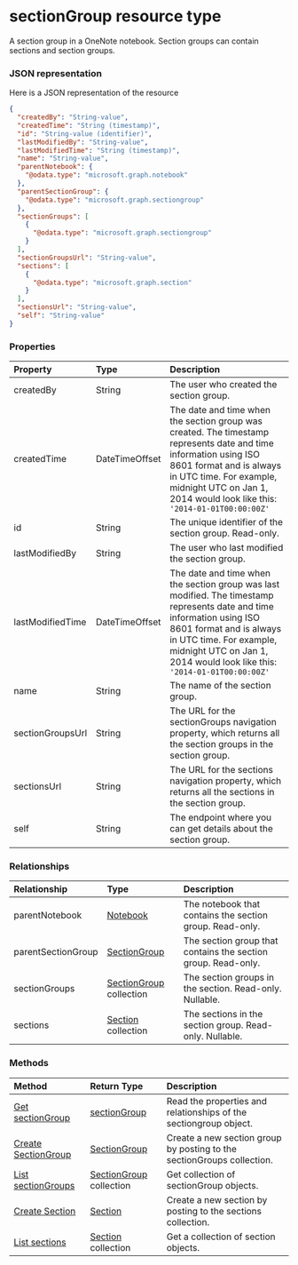 # sectionGroup resource type

A section group in a OneNote notebook. Section groups can contain sections and section groups.

### JSON representation

Here is a JSON representation of the resource

<!-- {
  "blockType": "resource",
  "optionalProperties": [
    "parentNotebook",
    "parentSectionGroup",
    "sectionGroups",
    "sections"
  ],
  "@odata.type": "microsoft.graph.sectiongroup"
}-->

```json
{
  "createdBy": "String-value",
  "createdTime": "String (timestamp)",
  "id": "String-value (identifier)",
  "lastModifiedBy": "String-value",
  "lastModifiedTime": "String (timestamp)",
  "name": "String-value",
  "parentNotebook": {
    "@odata.type": "microsoft.graph.notebook"
  },
  "parentSectionGroup": {
    "@odata.type": "microsoft.graph.sectiongroup"
  },
  "sectionGroups": [
    {
      "@odata.type": "microsoft.graph.sectiongroup"
    }
  ],
  "sectionGroupsUrl": "String-value",
  "sections": [
    {
      "@odata.type": "microsoft.graph.section"
    }
  ],
  "sectionsUrl": "String-value",
  "self": "String-value"
}

```
### Properties
| Property	   | Type	|Description|
|:---------------|:--------|:----------|
|createdBy|String|The user who created the section group.|
|createdTime|DateTimeOffset|The date and time when the section group was created. The timestamp represents date and time information using ISO 8601 format and is always in UTC time. For example, midnight UTC on Jan 1, 2014 would look like this: `'2014-01-01T00:00:00Z'`|
|id|String|The unique identifier of the section group. Read-only.|
|lastModifiedBy|String|The user who last modified the section group.|
|lastModifiedTime|DateTimeOffset|The date and time when the section group was last modified. The timestamp represents date and time information using ISO 8601 format and is always in UTC time. For example, midnight UTC on Jan 1, 2014 would look like this: `'2014-01-01T00:00:00Z'`|
|name|String|The name of the section group.|
|sectionGroupsUrl|String|The URL for the sectionGroups navigation property, which returns all the section groups in the section group.|
|sectionsUrl|String|The URL for the sections navigation property, which returns all the sections in the section group.|
|self|String|The endpoint where you can get details about the section group.|

### Relationships
| Relationship | Type	|Description|
|:---------------|:--------|:----------|
|parentNotebook|[Notebook](notebook.md)|The notebook that contains the section group. Read-only.|
|parentSectionGroup|[SectionGroup](sectiongroup.md)|The section group that contains the section group. Read-only.|
|sectionGroups|[SectionGroup](sectiongroup.md) collection|The section groups in the section. Read-only. Nullable.|
|sections|[Section](section.md) collection|The sections in the section group. Read-only. Nullable.|

### Methods

| Method		   | Return Type	|Description|
|:---------------|:--------|:----------|
|[Get sectionGroup](../api/sectiongroup_get.md) | [sectionGroup](sectiongroup.md) |Read the properties and relationships of the sectiongroup object.|
|[Create SectionGroup](../api/sectiongroup_post_sectiongroups.md) |[SectionGroup](sectiongroup.md)| Create a new section group by posting to the sectionGroups collection.|
|[List sectionGroups](../api/sectiongroup_list_sectiongroups.md) |[SectionGroup](sectiongroup.md) collection| Get collection of sectionGroup objects.|
|[Create Section](../api/sectiongroup_post_sections.md) |[Section](section.md)| Create a new section by posting to the sections collection.|
|[List sections](../api/sectiongroup_list_sections.md) |[Section](section.md) collection| Get a collection of section objects.|

<!-- uuid: 8fcb5dbc-d5aa-4681-8e31-b001d5168d79
2015-10-25 14:57:30 UTC -->
<!-- {
  "type": "#page.annotation",
  "description": "sectionGroup resource",
  "keywords": "",
  "section": "documentation",
  "tocPath": ""
}-->
